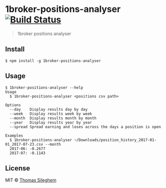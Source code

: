 # 1broker-positions-analyser [![Build Status](https://travis-ci.org/mastilver/1broker-positions-analyser.svg?branch=master)](https://travis-ci.org/mastilver/1broker-positions-analyser)

> 1broker positions analyser


## Install

```
$ npm install -g 1broker-positions-analyser
```

## Usage

```
$ 1broker-positions-analyser --help
Usage
  $ 1broker-positions-analyser <positions csv path>

Options
  --day    Display results day by day
  --week   Display results week by week
  --month  Display results month by month
  --year   Display results year by year
  --spread Spread earning and loses across the days a position is open

Examples
  $ 1broker-positions-analyser ~/Downloads/position_history_2017-01-01_2017-07-23.csv --month
  2017-06: -0.2677
  2017-07: -0.1143
```

## License

MIT © [Thomas Sileghem](http://mastilver.com)
